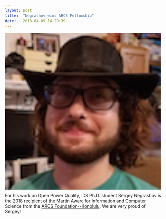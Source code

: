 ```yaml
---
layout: post
title:  "Negrashov wins ARCS Fellowship"
date:   2018-04-09 14:29:39
---
```


<img src="../images/people/negrashov.jpg" class="center-block img-responsive" style="margin-right: 15px; margin-bottom: 10px; float: left" width="500px">

For his work on Open Power Quality, ICS Ph.D. student Sergey Negrashov is the 2018 recipient of the Martin Award for Information and Computer Science from the [ARCS Foundation--Honolulu](https://honolulu.arcsfoundation.org/).  We are very proud of Sergey! 

 

 
